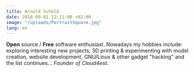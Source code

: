```yaml
---
title: Arnold Schelb
date: 2018-09-01 12:11:00 +02:00
image: "/uploads/PortraitSquare.jpg"
lang: en
---
```


**Open** source / **Free** software enthusiast. Nowadays my hobbies include: exploring interesting new projects, 3D printing & experimenting with model creation, website development, GNU/Linux & other gadget "hacking" and the list continues... _Founder of Cloud4est_.
